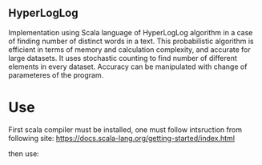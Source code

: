 ## HyperLogLog
Implementation using Scala language of HyperLogLog algorithm in a case of finding number of distinct words in a text. 
This probabilistic algorithm is efficient in terms of memory and calculation complexity, and accurate for large datasets. 
It uses stochastic counting to find number of different elements in every dataset.
Accuracy can be manipulated with change of parameteres of the program.

# Use
First scala compiler must be installed, one must follow intsruction from following site: 
https://docs.scala-lang.org/getting-started/index.html

then use:

